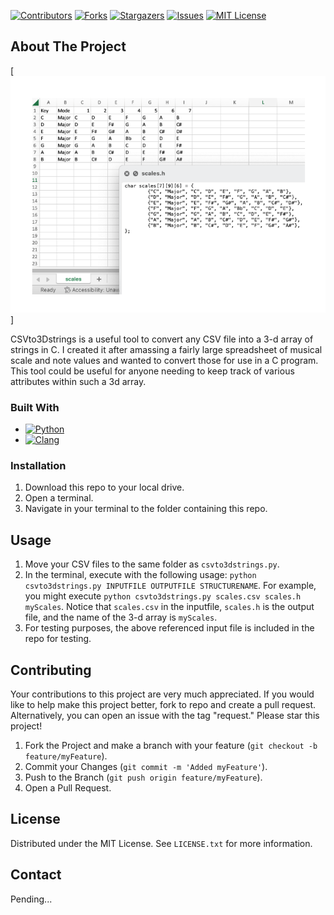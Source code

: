 [![Contributors][contributors-shield]][contributors-url]
[![Forks][forks-shield]][forks-url]
[![Stargazers][stars-shield]][stars-url]
[![Issues][issues-shield]][issues-url]
[![MIT License][license-shield]][license-url]

## About The Project

[![Product Name Screen Shot][product-screenshot]]

CSVto3Dstrings is a useful tool to convert any CSV file into a 3-d array of strings in C. I created it after amassing a fairly large spreadsheet of musical scale and note values and wanted to convert those for use in a C program. This tool could be useful for anyone needing to keep track of various attributes within such a 3d array.

### Built With

* [![Python][Python.org]][Python-url]
* [![Clang][Clang]][Clang-url]

### Installation

1. Download this repo to your local drive.
2. Open a terminal.
3. Navigate in your terminal to the folder containing this repo.

## Usage

1. Move your CSV files to the same folder as `csvto3dstrings.py`.
2. In the terminal, execute with the following usage: `python csvto3dstrings.py INPUTFILE OUTPUTFILE STRUCTURENAME`. For example, you might execute `python csvto3dstrings.py scales.csv scales.h myScales`. Notice that `scales.csv` in the inputfile, `scales.h` is the output file, and the name of the 3-d array is `myScales`.
3. For testing purposes, the above referenced input file is included in the repo for testing.

## Contributing

Your contributions to this project are very much appreciated. If you would like to help make this project better, fork to repo and create a pull request. Alternatively, you can open an issue with the tag "request." Please star this project!

1. Fork the Project and make a branch with your feature (`git checkout -b feature/myFeature`).
3. Commit your Changes (`git commit -m 'Added myFeature'`).
4. Push to the Branch (`git push origin feature/myFeature`).
5. Open a Pull Request.

## License

Distributed under the MIT License. See `LICENSE.txt` for more information.

## Contact

Pending...

<!-- MARKDOWN LINKS & IMAGES -->
<!-- https://www.markdownguide.org/basic-syntax/#reference-style-links -->
[contributors-shield]: https://img.shields.io/github/contributors/guyewhite/CSVto3Dstrings.svg?style=for-the-badge
[contributors-url]: https://github.com/guyewhite/CSVto3Dstrings/graphs/contributors
[forks-shield]: https://img.shields.io/github/forks/guyewhite/CSVto3Dstrings.svg?style=for-the-badge
[forks-url]: https://github.com/guyewhite/CSVto3Dstrings/network/members
[stars-shield]: https://img.shields.io/github/stars/guyewhite/CSVto3Dstrings.svg?style=for-the-badge
[stars-url]: https://github.com/guyewhite/CSVto3Dstrings/stargazers
[issues-shield]: https://img.shields.io/github/issues/guyewhite/CSVto3Dstrings.svg?style=for-the-badge
[issues-url]: https://github.com/guyewhite/CSVto3Dstrings/issues
[license-shield]: https://img.shields.io/github/license/guyewhite/CSVto3Dstrings.svg?style=for-the-badge
[license-url]: https://github.com/guyewhite/CSVto3Dstrings/blob/master/LICENSE.txt
[linkedin-shield]: https://img.shields.io/badge/-LinkedIn-black.svg?style=for-the-badge&logo=linkedin&colorB=555
[linkedin-url]: https://linkedin.com/in/linkedin_username
[product-screenshot]: images/screenshot.png
[Next.js]: https://img.shields.io/badge/next.js-000000?style=for-the-badge&logo=nextdotjs&logoColor=white
[Next-url]: https://nextjs.org/
[React.js]: https://img.shields.io/badge/React-20232A?style=for-the-badge&logo=react&logoColor=61DAFB
[React-url]: https://reactjs.org/
[Vue.js]: https://img.shields.io/badge/Vue.js-35495E?style=for-the-badge&logo=vuedotjs&logoColor=4FC08D
[Vue-url]: https://vuejs.org/
[Angular.io]: https://img.shields.io/badge/Angular-DD0031?style=for-the-badge&logo=angular&logoColor=white
[Angular-url]: https://angular.io/
[Svelte.dev]: https://img.shields.io/badge/Svelte-4A4A55?style=for-the-badge&logo=svelte&logoColor=FF3E00
[Svelte-url]: https://svelte.dev/
[Laravel.com]: https://img.shields.io/badge/Laravel-FF2D20?style=for-the-badge&logo=laravel&logoColor=white
[Laravel-url]: https://laravel.com
[Bootstrap.com]: https://img.shields.io/badge/Bootstrap-563D7C?style=for-the-badge&logo=bootstrap&logoColor=white
[Bootstrap-url]: https://getbootstrap.com
[JQuery.com]: https://img.shields.io/badge/jQuery-0769AD?style=for-the-badge&logo=jquery&logoColor=white
[JQuery-url]: https://jquery.com
[Python.org]: https://img.shields.io/badge/python-version?style=for-the-badge&logo=python&logoColor=FFFFFF
[Python-url]: https://python.org
[Clang]: https://img.shields.io/badge/Clang-version?style=for-the-badge&logo=C&logoColor=FFFFFF
[Clang-url]: https://clang.llvm.org/

